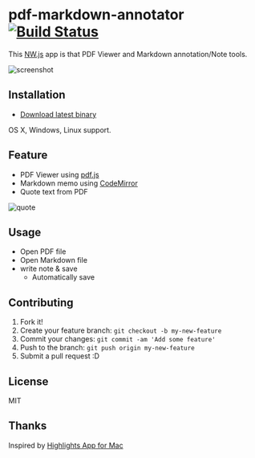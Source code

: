 # pdf-markdown-annotator [![Build Status](https://travis-ci.org/azu/pdf-markdown-annotator.svg?branch=master)](https://travis-ci.org/azu/pdf-markdown-annotator)


This [NW.js](http://nwjs.io/ "NW.js") app is that PDF Viewer and Markdown annotation/Note tools.

![screenshot](http://monosnap.com/image/2q6e1ZSzMrB5GoEpkKLXYfx77ppmGI.png)

## Installation

- [Download latest binary](https://github.com/azu/pdf-markdown-annotator/releases/latest)

OS X, Windows, Linux support.

## Feature

- PDF Viewer using [pdf.js](https://github.com/mozilla/pdf.js)
- Markdown memo using [CodeMirror](http://codemirror.net/)
- Quote text from PDF

![quote](http://monosnap.com/image/Iy9GhD9zYI43JAjPRpMU0DAcjrPxKr.png)

## Usage

- Open PDF file
- Open Markdown file
- write note & save
    - Automatically save

## Contributing

1. Fork it!
2. Create your feature branch: `git checkout -b my-new-feature`
3. Commit your changes: `git commit -am 'Add some feature'`
4. Push to the branch: `git push origin my-new-feature`
5. Submit a pull request :D

## License

MIT

## Thanks

Inspired by [Highlights App for Mac](http://highlightsapp.net/ "Highlights App for Mac")
